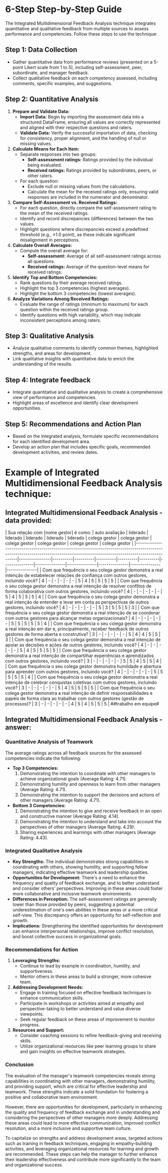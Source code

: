 # 6-Step Step-by-Step Guide
The Integrated Multidimensional Feedback Analysis technique integrates quantitative and qualitative feedback from multiple sources to assess performance and competencies. Follow these steps to use the technique:
## Step 1: Data Collection
- Gather quantitative data from performance reviews (presented on a 5-point Likert scale from 1 to 5), including self-assessment, peer, subordinate, and manager feedback.
- Collect qualitative feedback on each competency assessed, including comments, specific examples, and suggestions.
## Step 2: Quantitative Analysis
1. **Prepare and Validate Data:**
   - **Import Data:** Begin by importing the assessment data into a structured DataFrame, ensuring all values are correctly represented and aligned with their respective questions and raters.
   - **Validate Data:** Verify the successful importation of data, checking for consistency, proper alignment, and the handling of null or missing values.
2. **Calculate Means for Each Item:**
   - Separate responses into two groups:
     - **Self-assessment ratings:** Ratings provided by the individual being evaluated.
     - **Received ratings:** Ratings provided by subordinates, peers, or other raters.
   - For each question:
     - Exclude null or missing values from the calculations.
     - Calculate the mean for the received ratings only, ensuring valid responses are included in the numerator and denominator.
3. **Compare Self-Assessment vs. Received Ratings:**
   - For each question, directly compare the self-assessment rating to the mean of the received ratings.
   - Identify and record discrepancies (differences) between the two values.
   - Highlight questions where discrepancies exceed a predefined threshold (e.g., ±1.0 point), as these indicate significant misalignment in perceptions.
4. **Calculate Overall Averages:**
   - Compute the overall average for:
     - **Self-assessment:** Average of all self-assessment ratings across all questions.
     - **Received ratings:** Average of the question-level means for received ratings.
5. **Identify Top and Bottom Competencies:**
   - Rank questions by their average received ratings.
   - Highlight the top 3 competencies (highest averages).
   - Highlight the bottom 3 competencies (lowest averages).
6. **Analyze Variations Among Received Ratings:**
   - Evaluate the range of ratings (minimum to maximum) for each question within the received ratings group.
   - Identify questions with high variability, which may indicate inconsistent perceptions among raters.
## Step 3: Qualitative Analysis
- Analyze qualitative comments to identify common themes, highlighted strengths, and areas for development.
- Link qualitative insights with quantitative data to enrich the understanding of the results.
## Step 4: Integrate feedback
- Integrate quantitative and qualitative analysis to create a comprehensive view of performance and competencies.
- Highlight areas of excellence and identify clear development opportunities.
## Step 5: Recommendations and Action Plan
- Based on the integrated analysis, formulate specific recommendations for each identified development area.
- Develop an action plan that includes specific goals, recommended development activities, and review dates.

# Example of Integrated Multidimensional Feedback Analysis technique:
## Integrated Multidimensional Feedback Analysis - data provided:
<results>
| Sua relação com [nome gestor] é como:                                                                                                                                         | auto avaliação | liderado | liderado | liderado | liderado | liderado | colega gestor | colega gestor | colega gestor | colega gestor | colega gestor | colega gestor |
|-------------------------------------------------------------------------------------------------------------------------------------------------------------------------------|----------------|----------|----------|----------|----------|----------|---------------|---------------|---------------|---------------|---------------|---------------|
| Com que frequência o seu colega gestor demonstra a real intenção de estabelecer relações de confiança com outros gestores, incluindo você?                                    | 4              | -        | -        | -        | -        | -        | 5             | 4             | 5             | 5             | 5             | 5             |
| Com que frequência o seu colega gestor demonstra a real intenção de resolver conflitos de forma colaborativa com outros gestores, incluindo você?                             | 4              | -        | -        | -        | -        | -        | 5             | 4             | 5             | 5             | 5             | 4             |
| Com que frequência o seu colega gestor demonstra a real intenção de entender e levar em conta as perspectivas de outros gestores, incluindo você?                             | 4              | -        | -        | -        | -        | -        | 5             | 3             | 5             | 5             | 5             | 3             |
| Com que frequência o seu colega gestor demonstra a real intenção de se coordenar com outros gestores para alcançar metas organizacionais?                                     | 4              | -        | -        | -        | -        | -        | 5             | 5             | 5             | 5             | 5             | 4             |
| Com que frequência o seu colega gestor demonstra a real intenção em dar e, principalmente, receber feedback de outros gestores de forma aberta e construtiva?                 | 3              | -        | -        | -        | -        | -        | 5             | 4             | 4             | 5             | 5             | 3             |
| Com que frequência o seu colega gestor demonstra a real intenção de apoiar as decisões e ações de outros gestores, incluindo você?                                            | 4              | -        | -        | -        | -        | -        | 5             | 4             | 5             | 5             | 5             | 5             |
| Com que frequência o seu colega gestor demonstra a real intenção de compartilhar experiências e aprendizados com outros gestores, incluindo você?                             | 3              | -        | -        | -        | -        | -        | 5             | 5             | 4             | 5             | 5             | 4             |
| Com que frequência o seu colega gestor demonstra humildade e abertura para aprender com outros gestores, incluindo você?                                                      | 4              | -        | -        | -        | -        | -        | 5             | 5             | 5             | 5             | 5             | 4             |
| Com que frequência o seu colega gestor demonstra a real intenção de celebrar conquistas coletivas com outros gestores, incluindo você?                                        | 3              | -        | -        | -        | -        | -        | 5             | 4             | 5             | 5             | 5             | 5             |
| Com que frequência o seu colega gestor demonstra a real intenção de definir responsabilidades e papéis de forma clara ao trabalhar com outros gestores (gestão de processos)? | 3              | -        | -        | -        | -        | -        | 4             | 5             | 4             | 5             | 5             | 5             |
</results>
##trabalho em equipe#

## Integrated Multidimensional Feedback Analysis - answer:
### Quantitative Analysis of Teamwork
The average ratings across all feedback sources for the assessed competencies indicate the following:
- **Top 3 Competencies:**
  1. Demonstrating the intention to coordinate with other managers to achieve organizational goals (Average Rating: 4.71).
  2. Demonstrating humility and openness to learn from other managers (Average Rating: 4.71).
  3. Demonstrating the intention to support the decisions and actions of other managers (Average Rating: 4.71).
- **Bottom 3 Competencies:**
  1. Demonstrating the intention to give and receive feedback in an open and constructive manner (Average Rating: 4.14).
  2. Demonstrating the intention to understand and take into account the perspectives of other managers (Average Rating: 4.29).
  3. Sharing experiences and learnings with other managers (Average Rating: 4.43).
### Integrated Qualitative Analysis
- **Key Strengths:** The individual demonstrates strong capabilities in coordinating with others, showing humility, and supporting fellow managers, indicating effective teamwork and leadership qualities.
- **Opportunities for Development:** There's a need to enhance the frequency and quality of feedback exchange, and to better understand and consider others' perspectives. Improving in these areas could foster more collaborative and inclusive teamwork environments.
- **Differences in Perception:** The self-assessment ratings are generally lower than those provided by peers, suggesting a potential underestimation of one's own abilities in these areas or a more critical self-view. This discrepancy offers an opportunity for self-reflection and growth.
- **Implications:** Strengthening the identified opportunities for development can enhance interpersonal relationships, improve conflict resolution, and boost collective success in organizational goals.
### Recommendations for Action
1. **Leveraging Strengths:**
   - Continue to lead by example in coordination, humility, and supportiveness.
   - Mentor others in these areas to build a stronger, more cohesive team.
2. **Addressing Development Needs:**
   - Engage in training focused on effective feedback techniques to enhance communication skills.
   - Participate in workshops or activities aimed at empathy and perspective-taking to better understand and value diverse viewpoints.
   - Seek regular feedback on these areas of improvement to monitor progress.
3. **Resources and Support:**
   - Consider coaching sessions to refine feedback-giving and receiving skills.
   - Utilize organizational resources like peer learning groups to share and gain insights on effective teamwork strategies.
### Conclusion  
The evaluation of the manager's teamwork competencies reveals strong capabilities in coordinating with other managers, demonstrating humility, and providing support, which are critical for effective leadership and teamwork. These strengths indicate a solid foundation for fostering a positive and collaborative team environment.

However, there are opportunities for development, particularly in enhancing the quality and frequency of feedback exchange and in understanding and considering the perspectives of other managers more deeply. Addressing these areas could lead to more effective communication, improved conflict resolution, and a more inclusive and supportive team culture.

To capitalize on strengths and address development areas, targeted actions such as training in feedback techniques, engaging in empathy-building activities, and leveraging organizational resources for learning and growth are recommended. These steps can help the manager to further enhance their leadership effectiveness and contribute more significantly to the team and organizational success.